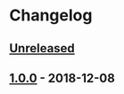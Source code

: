 # Changelog

## [Unreleased]

## [1.0.0] - 2018-12-08

[unreleased]: https://github.com/adriankumpf/findmeaflat/compare/v1.0.0...HEAD
[1.0.0]: https://github.com/adriankumpf/findmeaflat/compare/v0.0.0...v.1.0.0
